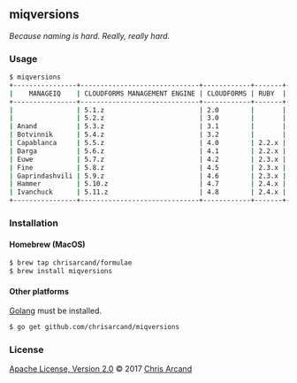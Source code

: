 miqversions
---

*Because naming is hard. Really, really hard.*

### Usage

```bash
$ miqversions
+----------------+------------------------------+------------+-------+------------+---------+
|    MANAGEIQ    | CLOUDFORMS MANAGEMENT ENGINE | CLOUDFORMS | RUBY  | POSTGRESQL | ANSIBLE |
+----------------+------------------------------+------------+-------+------------+---------+
|                | 5.1.z                        | 2.0        |       |            |         |
|                | 5.2.z                        | 3.0        |       |            |         |
| Anand          | 5.3.z                        | 3.1        |       |            |         |
| Botvinnik      | 5.4.z                        | 3.2        |       |            |         |
| Capablanca     | 5.5.z                        | 4.0        | 2.2.x | 9.4.x      |         |
| Darga          | 5.6.z                        | 4.1        | 2.2.x | 9.4.x      |         |
| Euwe           | 5.7.z                        | 4.2        | 2.3.x | 9.5.x      |         |
| Fine           | 5.8.z                        | 4.5        | 2.3.x | 9.5.x      |         |
| Gaprindashvili | 5.9.z                        | 4.6        | 2.3.x | 9.5.x      | 2.4.y   |
| Hammer         | 5.10.z                       | 4.7        | 2.4.x | 9.5.x      | 2.7.y   |
| Ivanchuck      | 5.11.z                       | 4.8        | 2.4.x | 9.5.x      | 2.?     |
+----------------+------------------------------+------------+-------+------------+---------+
```

### Installation

#### Homebrew (MacOS)

```bash
$ brew tap chrisarcand/formulae
$ brew install miqversions
```

#### Other platforms

[Golang](https://golang.org/) must be installed.

```bash
$ go get github.com/chrisarcand/miqversions
```

### License

[Apache License, Version 2.0](https://github.com/chrisarcand/miqversion/blob/master/LICENSE) © 2017 [Chris Arcand](https://github.com/chrisarcand)
